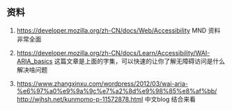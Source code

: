   ## 资料
  1. https://developer.mozilla.org/zh-CN/docs/Web/Accessibility
     MND  资料非常全面
    
  2. https://developer.mozilla.org/zh-CN/docs/Learn/Accessibility/WAI-ARIA_basics
   这篇文章是上面的字集，可以快速的让你了解无障碍访问是什么 解决啥问题

  3. https://www.zhangxinxu.com/wordpress/2012/03/wai-aria-%e6%97%a0%e9%9a%9c%e7%a2%8d%e9%98%85%e8%af%bb/
     http://wjhsh.net/kunmomo-p-11572878.html
    中文blog  结合来看